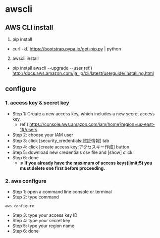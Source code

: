 # awscli
## AWS CLI install
1. pip install
- curl -kL https://bootstrap.pypa.io/get-pip.py | python
2. awscli install
- pip install awscli --upgrade --user
ref.) http://docs.aws.amazon.com/ja_jp/cli/latest/userguide/installing.html

## configure
### 1. access key & secret key
- Step 1: Create a new access key, which includes a new secret access key.
  - ref.) https://console.aws.amazon.com/iam/home?region=us-east-1#/users
- Step 2: choose your IAM user
- Step 3: click [security_credentials:認証情報] tab 
- Step 4: click [create access key:アクセスキー作成] button
- Step 5: download new credentials csv file and [show] click
- Step 6: done
  - **※ If you already have the maximum of access keys(limit:5) you must delete one first before proceeding.**
### 2. aws configure
- Step 1: open a command line console or terminal
- Step 2: type command
```
aws configure
```
- Step 3: type your access key ID
- Step 4: type your secret key
- Step 5: type your region name
- Step 6: done

